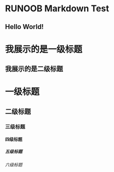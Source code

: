 # RUNOOB Markdown Test
## Hello World!

我展示的是一级标题
================

我展示的是二级标题
----------------

# 一级标题
## 二级标题
### 三级标题
#### 四级标题
##### 五级标题
###### 六级标题
